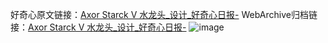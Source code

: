 好奇心原文链接：[Axor Starck V 水龙头_设计_好奇心日报-](https://www.qdaily.com/articles/7055.html)
WebArchive归档链接：[Axor Starck V 水龙头_设计_好奇心日报-](http://web.archive.org/web/20190623171652/https://www.qdaily.com/articles/7055.html)
![image](http://ww3.sinaimg.cn/large/007d5XDply1g3wbf6vtt2j30u02v8dt9)